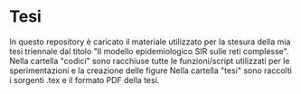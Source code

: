 # Tesi
In questo repository è caricato il materiale utilizzato per la stesura della mia tesi triennale dal titolo "Il modello epidemiologico SIR sulle reti complesse".
Nella cartella "codici" sono racchiuse tutte le funzioni/script utilizzati per le sperimentazioni e la creazione delle figure
Nella cartella "tesi" sono raccolti i sorgenti .tex e il formato PDF della tesi.
